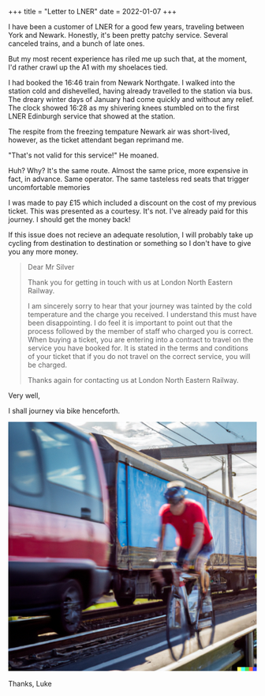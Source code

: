 +++
title = "Letter to LNER"
date = 2022-01-07
+++

I have been a customer of LNER for a good few years, traveling between York and Newark. Honestly, it's been pretty patchy service. Several canceled trains, and a bunch of late ones.

But my most recent experience has riled me up such that, at the moment, I'd rather crawl up the A1 with my shoelaces tied. 

I had booked the 16:46 train from Newark Northgate. I walked into the station cold and dishevelled, having already travelled to the station via bus. The dreary winter days of January had come quickly and without any relief. The clock showed 16:28 as my shivering knees stumbled on to the first LNER Edinburgh service that showed at the station. 

The respite from the freezing tempature Newark air was short-lived, however, as the ticket attendant began reprimand me.

"That's not valid for this service!" He moaned.

Huh? Why? It's the same route. Almost the same price, more expensive in fact, in advance. Same operator. The same tasteless red seats that trigger uncomfortable memories

I was made to pay £15 which included a discount on the cost of my previous ticket. This was presented as a courtesy. It's not. I've already paid for this journey. I should get the money back!

If this issue does not recieve an adequate resolution, I will probably take up cycling from destination to destination or something so I don't have to give you any more money.


> Dear Mr Silver
> 
> Thank you for getting in touch with us at London North Eastern Railway.
> 
> I am sincerely sorry to hear that your journey was tainted by the cold temperature and the charge you received. I understand this must have been disappointing. I do feel it is important to point out that the process followed by the member of staff who charged you is correct. When buying a ticket, you are entering into a contract to travel on the service you have booked for. It is stated in the terms and conditions of your ticket that if you do not travel on the correct service, you will be charged.
>
> Thanks again for contacting us at London North Eastern Railway.


Very well, 

I shall journey via bike henceforth.

![Luke speeding past a delayed LNER train](cycling-past-train.png)

Thanks,
Luke